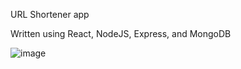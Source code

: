 URL Shortener app

Written using React, NodeJS, Express, and MongoDB

![image](https://github.com/galg-gh/url-shortener/assets/91409344/91e6dc23-5c73-4bb5-a2a0-4b45cb456166)

